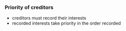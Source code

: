### Priority of creditors
- creditors must record their interests
- recorded interests take priority in the order recorded

